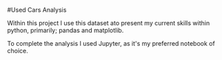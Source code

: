#Used Cars Analysis

Within this project I use this dataset ato present my current skills within python, primarily; pandas and matplotlib.

To complete the analysis I used Jupyter, as it's my preferred notebook of choice.
